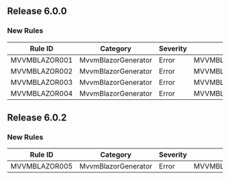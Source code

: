 ﻿## Release 6.0.0
### New Rules

Rule ID | Category | Severity | Notes
--------|----------|----------|-------
MVVMBLAZOR001 | MvvmBlazorGenerator | Error | MVVMBLAZOR001_AnalyzerName
MVVMBLAZOR002 | MvvmBlazorGenerator | Error | MVVMBLAZOR002_AnalyzerName
MVVMBLAZOR003 | MvvmBlazorGenerator | Error | MVVMBLAZOR003_AnalyzerName
MVVMBLAZOR004 | MvvmBlazorGenerator | Error | MVVMBLAZOR004_AnalyzerName

## Release 6.0.2
### New Rules

Rule ID | Category | Severity | Notes
--------|----------|----------|-------
MVVMBLAZOR005 | MvvmBlazorGenerator | Error | MVVMBLAZOR005_AnalyzerName